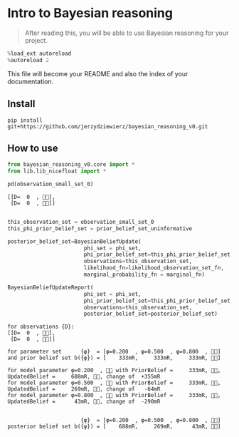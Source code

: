# Intro to Bayesian reasoning
> After reading this, you will be able to use Bayesian reasoning for your project.


```python
%load_ext autoreload
%autoreload 2
```

This file will become your README and also the index of your documentation.

## Install

`pip install git+https://github.com/jerzydziewierz/bayesian_reasoning_v0.git`

## How to use

```python
from bayesian_reasoning_v0.core import *
from lib.lib_nicefloat import *
```

```python
pd(observation_small_set_0)
```




    [[D=  0  , ],
     [D=  0  , ]]



```python

this_observation_set = observation_small_set_0
this_phi_prior_belief_set = prior_belief_set_uninformative

posterior_belief_set=BayesianBeliefUpdate(
                        phi_set = phi_set,
                        phi_prior_belief_set=this_phi_prior_belief_set,
                        observations=this_observation_set,
                        likelihood_fn=likelihood_observation_set_fn,
                        marginal_probability_fn = marginal_fn)

BayesianBeliefUpdateReport(
                        phi_set = phi_set,
                        phi_prior_belief_set=this_phi_prior_belief_set,
                        observations=this_observation_set,
                        posterior_belief_set=posterior_belief_set)

```

    for observations {D}: 
    [[D=  0  , ],
     [D=  0  , ]]
    
    for parameter set      {φ}  = [φ=0.200  , φ=0.500  , φ=0.800  , ]
    and prior belief set b({φ}) = [    333mR,     333mR,     333mR, ]
    
    for model parameter φ=0.200  ,  with PriorBelief =     333mR, , UpdatedBelief =     688mR, , change of  +355mR 
    for model parameter φ=0.500  ,  with PriorBelief =     333mR, , UpdatedBelief =     269mR, , change of   -64mR 
    for model parameter φ=0.800  ,  with PriorBelief =     333mR, , UpdatedBelief =      43mR, , change of  -290mR 
    
    
                           {φ}  = [φ=0.200  , φ=0.500  , φ=0.800  , ]
    posterior belief set b({φ}) = [    688mR,     269mR,      43mR, ]

